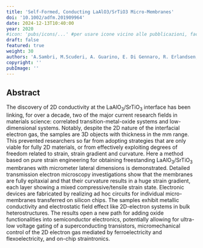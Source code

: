 ```yaml
---
title: 'Self-Formed, Conducting LaAlO3/SrTiO3 Micro-Membranes'
doi: '10.1002/adfm.201909964'
date: 2024-12-13T10:40:00
year: 2020
#icon: 'pubs/icons/...' #per usare icone vicino alle pubblicazioni, facoltativo, sconsigliato
draft: false
featured: true
weight: 30
authors: 'A.Sambri, M.Scuderi, A. Guarino, E. Di Gennaro, R. Erlandsen, R. T. Dahm, A. Bjørlig, D. V. Christensen, R. Di Capua, U. Scotti di Uccio, S. Mirabella, T. S. Jespersen, G. Nicotra, C. Spinella, F. Miletto Granozio'
copyright: ''
pubImage: ''
---
```


## Abstract
The discovery of 2D conductivity at the LaAlO<sub>3</sub>/SrTiO<sub>3</sub> interface has been linking, for over a decade, two of the major current research fields in materials science: correlated transition-metal-oxide systems and low-dimensional systems. Notably, despite the 2D nature of the interfacial electron gas, the samples are 3D objects with thickness in the mm range. This prevented researchers so far from adopting strategies that are only viable for fully 2D materials, or from effectively exploiting degrees of freedom related to strain, strain gradient and curvature. Here a method based on pure strain engineering for obtaining freestanding LaAlO<sub>3</sub>/SrTiO<sub>3</sub> membranes with micrometer lateral dimensions is demonstrated. Detailed transmission electron microscopy investigations show that the membranes are fully epitaxial and that their curvature results in a huge strain gradient, each layer showing a mixed compressive/tensile strain state. Electronic devices are fabricated by realizing ad hoc circuits for individual micro-membranes transferred on silicon chips. The samples exhibit metallic conductivity and electrostatic field effect like 2D-electron systems in bulk heterostructures. The results open a new path for adding oxide functionalities into semiconductor electronics, potentially allowing for ultra-low voltage gating of a superconducting transistors, micromechanical control of the 2D electron gas mediated by ferroelectricity and flexoelectricity, and on-chip straintronics.